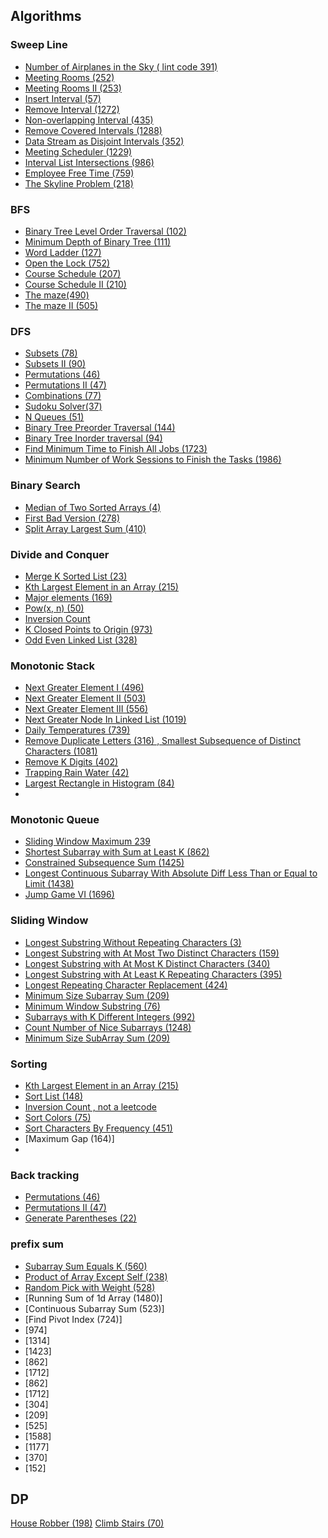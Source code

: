 ## Algorithms

### Sweep Line
- [Number of Airplanes in the Sky ( lint code 391)](./sweepline/NumberofAirplanesintheSky.java)
- [Meeting Rooms (252)](sweepline/MeetingRooms.java)
- [Meeting Rooms II (253)](sweepline/MeetingRoomsII.java)
- [ Insert Interval (57)](sweepline/InsertInterval.java)
- [Remove Interval (1272)](sweepline/RemoveInterval.java)
- [Non-overlapping Interval (435)](sweepline/NonOverlappingInterval.java)
- [Remove Covered Intervals (1288) ](sweepline/RemoveCoveredIntervals.java)
- [Data Stream as Disjoint Intervals (352)](sweepline/DataStreamAsDisjointIntervals.java)
- [Meeting Scheduler (1229)](sweepline/MeetingScheduler.java)
- [Interval List Intersections (986)](sweepline/IntervalListIntersections.java)
- [Employee Free Time (759)](sweepline/EmployeeFreeTime.java)
- [The Skyline Problem (218)](sweepline/SkylineProblem.java)

### BFS
- [Binary Tree Level Order Traversal (102)](bfs/BinaryTreeLevelOrderTraversal.java)
- [ Minimum Depth of Binary Tree (111)](bfs/MinimumDepthofBinaryTree.java)
- [Word Ladder (127)](bfs/WordLadder.java)
- [Open the Lock (752)](bfs/OpenTheLock.java)
- [Course Schedule (207)](bfs/CourseSchedule.java)
- [Course Schedule II (210)](bfs/CourseScheduleII.java)
- [The maze(490)](bfs/TheMaze.java)
- [The maze II (505)](bfs/TheMazeII.java)

### DFS
- [Subsets (78)](dfs/Subsets.java)
- [Subsets II (90)](dfs/SubsetsII.java)
- [Permutations (46) ](dfs/Permutations.java)
- [Permutations II (47)](dfs/PermutationII.java)
- [Combinations (77)](dfs/Combinations.java)
- [Sudoku Solver(37)](dfs/SudokuSolver.java)
- [N Queues (51)](dfs/NQueues.java)
- [Binary Tree Preorder Traversal (144) ](dfs/BinaryTreePreorderTraversal.java)
- [Binary Tree Inorder traversal (94)](dfs/BinaryTreeInOrderTraversal.java)
- [Find Minimum Time to Finish All Jobs (1723)](dfs/FindMinimumTimetoFinishAllJobs.java)
- [Minimum Number of Work Sessions to Finish the Tasks (1986)](dfs/MinimumNumberofWorkSessionstoFinishtheTasks.java)

### Binary Search
- [Median of Two Sorted Arrays (4)](binary/MedianofTwoSortedArrays.java)
- [First Bad Version (278)](binary/FirstBadVersion.java)
- [ Split Array Largest Sum (410)](binary/SplitArrayLargestSum.java)


### Divide and Conquer
- [Merge K Sorted List (23)](divideandconquer/MergeKSortedList.java)
- [Kth Largest Element in an Array (215)](divideandconquer/KthLargestElementinanArray.java)
- [ Major elements (169)](divideandconquer/MajorElements.java)
- [Pow(x, n) (50)](divideandconquer/PowN.java)
- [ Inversion Count](divideandconquer/InversionCount.java)
- [K Closed Points to Origin (973)](divideandconquer/KClosestPointstoOrigin.java)
- [Odd Even Linked List (328)](divideandconquer/OddEvenLinkedList.java)

### Monotonic Stack
- [Next Greater Element I (496)](monotonicstack/NextGreaterElementI.java)
- [Next Greater Element II (503)](monotonicstack/NextGreaterElementII.java)
- [Next Greater Element III (556)](monotonicstack/NextGreaterElementIII.java)
- [Next Greater Node In Linked List (1019)](monotonicstack/NextGreaterNodeInLinkedList.java)
- [Daily Temperatures (739)](monotonicstack/DailyTemperatures.java)
- [Remove Duplicate Letters (316)  , Smallest Subsequence of Distinct Characters (1081)](monotonicstack/RemoveDuplicateLetters.java)
- [Remove K Digits (402)](monotonicstack/RemoveKDigits.java)
- [Trapping Rain Water (42)](monotonicstack/TrappingRainWater.java)
- [Largest Rectangle in Histogram (84)](monotonicstack/LargestRectangleinHistogram.java)
-
### Monotonic Queue
- [Sliding Window Maximum 239](monotonicqueue/SlidingWindowMaximum.java)
- [Shortest Subarray with Sum at Least K (862)](monotonicqueue/ShortestSubarraywithSumatLeastK.java)
- [Constrained Subsequence Sum   (1425)](monotonicqueue/ConstrainedSubsequenceSum.java)
- [Longest Continuous Subarray With Absolute Diff Less Than or Equal to Limit (1438)](monotonicqueue/LongestContinuousSubarrayWithAbsoluteDiffLessThanorEqualtoLimit.java)
- [Jump Game VI (1696)](monotonicqueue/JumpGameVI.java)

### Sliding Window
- [Longest Substring Without Repeating Characters (3)](slidingwindow/LongestSubstringWithoutRepeatingCharacters.java)
- [Longest Substring with At Most Two Distinct Characters (159)](slidingwindow/LongestSubstringwithAtMostTwoDistinctCharacters.java)
- [Longest Substring with At Most K Distinct Characters (340)](slidingwindow/LongestSubstringwithAtMostKDistinctCharacters.java)
- [Longest Substring with At Least K Repeating Characters (395)](slidingwindow/LongestSubstringwithAtLeastKRepeatingCharacters.java)
- [Longest Repeating Character Replacement (424)](slidingwindow/LongestRepeatingCharacterReplacement.java)
- [Minimum Size Subarray Sum (209)](slidingwindow/MinimumSizeSubarraySum.java)
- [Minimum Window Substring (76)](slidingwindow/MinimumWindowSubstring2.java)
- [Subarrays with K Different Integers (992)](slidingwindow/SubarrayswithKDifferentIntegers.java)
- [Count Number of Nice Subarrays (1248)](slidingwindow/CountNumberofNiceSubarrays.java)
- [Minimum Size SubArray Sum (209)](slidingwindow/MinimumSizeSubarraySum.java)


### Sorting
- [Kth Largest Element in an Array (215)](sorting/KthLargestElementInAnArray.java)
- [Sort List (148)](sorting/SortList.java)
- [Inversion Count , not a leetcode ](https://www.geeksforgeeks.org/inversion-count-in-array-using-merge-sort/)
- [Sort Colors (75)](sorting/SortColors.java)
- [Sort Characters By Frequency (451)](sorting/SortCharactersByFrequency.java)
- [Maximum Gap (164)] 
- 
### Back tracking

- [Permutations (46)](https://leetcode.com/problems/permutations/)
- [ Permutations II (47)](https://leetcode.com/problems/permutations-ii/description/)
- [Generate Parentheses (22)](https://leetcode.com/problems/generate-parentheses/)


### prefix sum
- [ Subarray Sum Equals K (560)](prefixsum/SubarraySumEqualsK.java)
- [ Product of Array Except Self (238)](prefixsum/ProductofArrayExceptSelf.java)
- [Random Pick with Weight (528)](prefixsum/RandomPickwithWeight.java)
- [Running Sum of 1d Array (1480)]
- [Continuous Subarray Sum (523)]
- [Find Pivot Index (724)]
- [974]
- [1314]
- [1423]
- [862]
- [1712]
- [862]
- [1712]
- [304]
- [209]
- [525]
- [1588]
- [1177]
- [370]
- [152]

## DP
[ House Robber (198)](dp/HouseRobber.java)
[ Climb Stairs (70)](dp/ClimbingStairs.java)